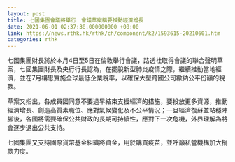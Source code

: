 ```yaml
---
layout: post
title: 七國集團會議將舉行　會議草案稱要推動經濟增長
date: 2021-06-01 02:37:38.000000000 +08:00
link: https://news.rthk.hk/rthk/ch/component/k2/1593615-20210601.htm
categories: rthk
---
```


七國集團財長將於本月4日至5日在倫敦舉行會議，路透社取得會議的聯合聲明草案，七國集團財長及央行行長認為，在擺脫新型肺炎疫情之際，繼續推動當地經濟，並在7月構思實施全球最低企業稅率，以確保大型跨國公司繳納公平份額的稅款。

草案又指出，各成員國同意不要過早結束支援經濟的措施，要投放更多資源，推動經濟增長、創造高質素職位、應對氣候變化及不公平情況；一旦經濟復蘇並站穩陣腳後，各國將需要確保公共財政的長期可持續性，應對下一次危機，外界理解為將會逐步退出公共支持。

七國集團又支持國際貨幣基金組織將資金，用於購買疫苗，並呼籲私營機構加大捐款力度。
